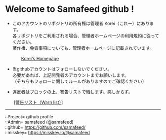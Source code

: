 # Welcome to Samafeed github !

* このアカウントのリポジトリの所有権は管理者 Korei（これー）にあります。  
  各リポジトリをご利用される場合、管理者ホームページの利用規約に従ってください。  
  著作権、免責事項についても、管理者ホームページに記載されています。  
  
  　　[Korei's Homepage](https://github.com/korei-xlix/homepage)  
  

* 当githubアカウントはフォローしないでください。  
  必要があれば、上記開発者のアカウントまでお願いします。  
  （そちらもフォローに関してルールがありますのでご確認ください）

* 違反者はブロックの上、警告リストで晒します。悪しからず。  
  
　　[[警告リスト（Warn list）]](https://github.com/korei-xlix/homepage/blob/main/warnlists/warnlist_github.md)
  
  
  
  


***
::Project= github profile  
::Admin= samafeed (@samafeed)  
::github= https://github.com/samafeed/  
::misskey= https://misskey.io/@samafeed  


<!--
**korei-xlix/korei-xlix** is a ✨ _special_ ✨ repository because its `README.md` (this file) appears on your GitHub profile.

Here are some ideas to get you started:

- 🔭 I’m currently working on ...
- 🌱 I’m currently learning ...
- 👯 I’m looking to collaborate on ...
- 🤔 I’m looking for help with ...
- 💬 Ask me about ...
- 📫 How to reach me: ...
- 😄 Pronouns: ...
- ⚡ Fun fact: ...
-->
